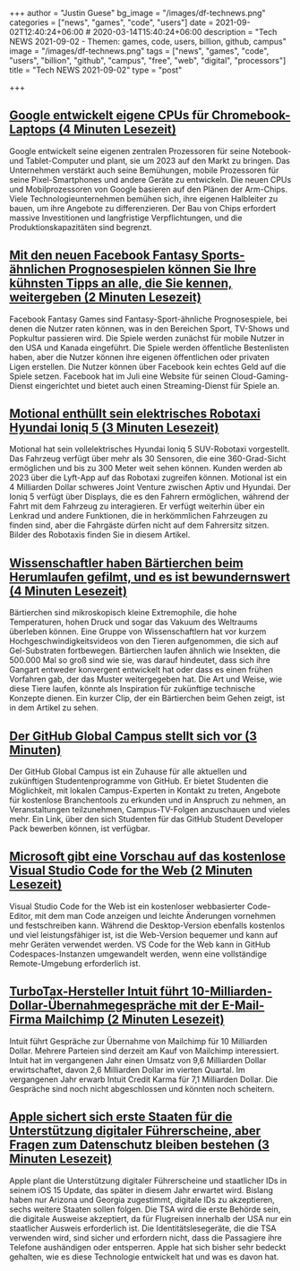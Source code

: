 +++
author = "Justin Guese"
bg_image = "/images/df-technews.png"
categories = ["news", "games", "code", "users"]
date = 2021-09-02T12:40:24+06:00 # 2020-03-14T15:40:24+06:00
description = "Tech NEWS 2021-09-02 - Themen: games, code, users, billion, github, campus"
image = "/images/df-technews.png"
tags = ["news", "games", "code", "users", "billion", "github", "campus", "free", "web", "digital", "processors"]
title = "Tech NEWS 2021-09-02"
type = "post"

+++

## [Google entwickelt eigene CPUs für Chromebook-Laptops (4 Minuten Lesezeit)](https://asia.nikkei.com/Business/Tech/Semiconductors/Google-developing-own-CPUs-for-Chromebook-laptops)

 Google entwickelt seine eigenen zentralen Prozessoren für seine Notebook- und Tablet-Computer und plant, sie um 2023 auf den Markt zu bringen. Das Unternehmen verstärkt auch seine Bemühungen, mobile Prozessoren für seine Pixel-Smartphones und andere Geräte zu entwickeln. Die neuen CPUs und Mobilprozessoren von Google basieren auf den Plänen der Arm-Chips. Viele Technologieunternehmen bemühen sich, ihre eigenen Halbleiter zu bauen, um ihre Angebote zu differenzieren. Der Bau von Chips erfordert massive Investitionen und langfristige Verpflichtungen, und die Produktionskapazitäten sind begrenzt.

## [Mit den neuen Facebook Fantasy Sports-ähnlichen Prognosespielen können Sie Ihre kühnsten Tipps an alle, die Sie kennen, weitergeben (2 Minuten Lesezeit)](https://www.theverge.com/2021/9/1/22652826/facebook-fantasy-games-prediction-sports-tv-shows-ios-android)

 Facebook Fantasy Games sind Fantasy-Sport-ähnliche Prognosespiele, bei denen die Nutzer raten können, was in den Bereichen Sport, TV-Shows und Popkultur passieren wird. Die Spiele werden zunächst für mobile Nutzer in den USA und Kanada eingeführt. Die Spiele werden öffentliche Bestenlisten haben, aber die Nutzer können ihre eigenen öffentlichen oder privaten Ligen erstellen. Die Nutzer können über Facebook kein echtes Geld auf die Spiele setzen. Facebook hat im Juli eine Website für seinen Cloud-Gaming-Dienst eingerichtet und bietet auch einen Streaming-Dienst für Spiele an.

## [Motional enthüllt sein elektrisches Robotaxi Hyundai Ioniq 5 (3 Minuten Lesezeit)](https://techcrunch.com/2021/08/31/motional-reveals-its-hyundai-ioniq-5-electric-robotaxi/)

 Motional hat sein vollelektrisches Hyundai Ioniq 5 SUV-Robotaxi vorgestellt. Das Fahrzeug verfügt über mehr als 30 Sensoren, die eine 360-Grad-Sicht ermöglichen und bis zu 300 Meter weit sehen können. Kunden werden ab 2023 über die Lyft-App auf das Robotaxi zugreifen können. Motional ist ein 4 Milliarden Dollar schweres Joint Venture zwischen Aptiv und Hyundai. Der Ioniq 5 verfügt über Displays, die es den Fahrern ermöglichen, während der Fahrt mit dem Fahrzeug zu interagieren. Er verfügt weiterhin über ein Lenkrad und andere Funktionen, die in herkömmlichen Fahrzeugen zu finden sind, aber die Fahrgäste dürfen nicht auf dem Fahrersitz sitzen. Bilder des Robotaxis finden Sie in diesem Artikel.

## [Wissenschaftler haben Bärtierchen beim Herumlaufen gefilmt, und es ist bewundernswert (4 Minuten Lesezeit)](https://www.vice.com/en/article/m7enw8/scientists-captured-footage-of-tardigrades-walking-around-and-its-adorable)

 Bärtierchen sind mikroskopisch kleine Extremophile, die hohe Temperaturen, hohen Druck und sogar das Vakuum des Weltraums überleben können. Eine Gruppe von Wissenschaftlern hat vor kurzem Hochgeschwindigkeitsvideos von den Tieren aufgenommen, die sich auf Gel-Substraten fortbewegen. Bärtierchen laufen ähnlich wie Insekten, die 500.000 Mal so groß sind wie sie, was darauf hindeutet, dass sich ihre Gangart entweder konvergent entwickelt hat oder dass es einen frühen Vorfahren gab, der das Muster weitergegeben hat. Die Art und Weise, wie diese Tiere laufen, könnte als Inspiration für zukünftige technische Konzepte dienen. Ein kurzer Clip, der ein Bärtierchen beim Gehen zeigt, ist in dem Artikel zu sehen.

## [Der GitHub Global Campus stellt sich vor (3 Minuten)](https://github.blog/2021-09-01-introducing-github-global-campus/)

 Der GitHub Global Campus ist ein Zuhause für alle aktuellen und zukünftigen Studentenprogramme von GitHub. Er bietet Studenten die Möglichkeit, mit lokalen Campus-Experten in Kontakt zu treten, Angebote für kostenlose Branchentools zu erkunden und in Anspruch zu nehmen, an Veranstaltungen teilzunehmen, Campus-TV-Folgen anzuschauen und vieles mehr. Ein Link, über den sich Studenten für das GitHub Student Developer Pack bewerben können, ist verfügbar.

## [Microsoft gibt eine Vorschau auf das kostenlose Visual Studio Code for the Web (2 Minuten Lesezeit)](https://www.theregister.com/2021/09/01/microsoft_previews_free_visual_studio/)

 Visual Studio Code for the Web ist ein kostenloser webbasierter Code-Editor, mit dem man Code anzeigen und leichte Änderungen vornehmen und festschreiben kann. Während die Desktop-Version ebenfalls kostenlos und viel leistungsfähiger ist, ist die Web-Version bequemer und kann auf mehr Geräten verwendet werden. VS Code for the Web kann in GitHub Codespaces-Instanzen umgewandelt werden, wenn eine vollständige Remote-Umgebung erforderlich ist.

## [TurboTax-Hersteller Intuit führt 10-Milliarden-Dollar-Übernahmegespräche mit der E-Mail-Firma Mailchimp (2 Minuten Lesezeit)](https://www.techradar.com/news/turbotax-maker-intuit-in-dollar10bn-takeover-talks-with-email-firm-mailchimp)

 Intuit führt Gespräche zur Übernahme von Mailchimp für 10 Milliarden Dollar. Mehrere Parteien sind derzeit am Kauf von Mailchimp interessiert. Intuit hat im vergangenen Jahr einen Umsatz von 9,6 Milliarden Dollar erwirtschaftet, davon 2,6 Milliarden Dollar im vierten Quartal. Im vergangenen Jahr erwarb Intuit Credit Karma für 7,1 Milliarden Dollar. Die Gespräche sind noch nicht abgeschlossen und könnten noch scheitern.

## [Apple sichert sich erste Staaten für die Unterstützung digitaler Führerscheine, aber Fragen zum Datenschutz bleiben bestehen (3 Minuten Lesezeit)](https://techcrunch.com/2021/09/01/apple-digital-licenses-privacy/)

 Apple plant die Unterstützung digitaler Führerscheine und staatlicher IDs in seinem iOS 15 Update, das später in diesem Jahr erwartet wird. Bislang haben nur Arizona und Georgia zugestimmt, digitale IDs zu akzeptieren, sechs weitere Staaten sollen folgen. Die TSA wird die erste Behörde sein, die digitale Ausweise akzeptiert, da für Flugreisen innerhalb der USA nur ein staatlicher Ausweis erforderlich ist. Die Identitätslesegeräte, die die TSA verwenden wird, sind sicher und erfordern nicht, dass die Passagiere ihre Telefone aushändigen oder entsperren. Apple hat sich bisher sehr bedeckt gehalten, wie es diese Technologie entwickelt hat und was es davon hat.

